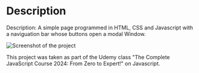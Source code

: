 # Description

Description: A simple page programmed in HTML, CSS and Javascript with a naviguation bar whose buttons open a modal Window.

![Screenshot of the project](https://github.com/CoquardBalthazar/modalWindow-js/blob/main/Screenshot-modalWindowOpened.png)

This project was taken as part of the Udemy class "The Complete JavaScript Course 2024: From Zero to Expert!" on Javascript.
